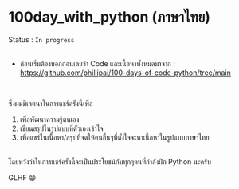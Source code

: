 # 100day_with_python (ภาษาไทย)

 Status : `In progress`
 <br><br>
- ก่อนเริ่มต้องบอกก่อนเลยว่า Code และเนื้อหาทั้งหมดมาจาก : https://github.com/phillipai/100-days-of-code-python/tree/main
 <br>

ซึ่งผมมีเจตนาในการแชร์ครั้งนี้เพื่อ <br>
 1. เพื่อพัฒนาความรู้ตนเอง <br>
 2. เขียนสรุปในรูปแบบที่ตัวเองเข้าใจ <br>
 3. เพื่อแชร์ในเนื้อหา/สรุปที่จดให้คนอื่นๆที่ตั้งใจจะหาเนื้อหาในรูปแบบภาษาไทย <br>
<br>
โดยหวังว่าในการแชร์ครั้งนี้จะเป็นประโยชน์กับทุกๆคนที่กำลังฝึก Python นะครับ 

GLHF :smile:
